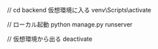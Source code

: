 // cd backend 仮想環境に入る
venv\Scripts\activate

// ローカル起動
python manage.py runserver


// 仮想環境から出る
deactivate
